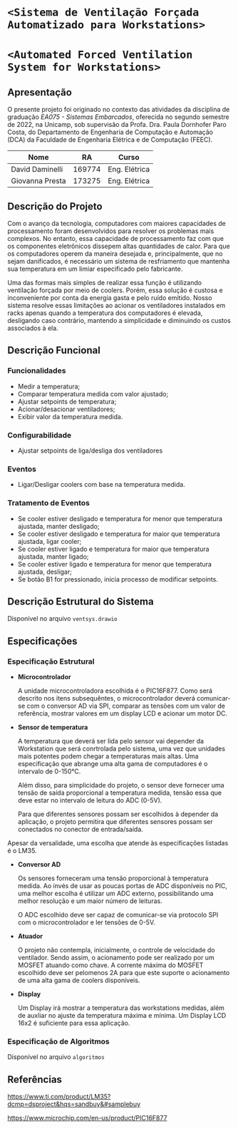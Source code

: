 # `<Sistema de Ventilação Forçada Automatizado para Workstations>`
# `<Automated Forced Ventilation System for Workstations>`

## Apresentação

O presente projeto foi originado no contexto das atividades da disciplina de graduação *EA075 - Sistemas Embarcados*, 
oferecida no segundo semestre de 2022, na Unicamp, sob supervisão da Profa. Dra. Paula Dornhofer Paro Costa, do Departamento de Engenharia de Computação e Automação (DCA) da Faculdade de Engenharia Elétrica e de Computação (FEEC).

|Nome  | RA | Curso|
|--|--|--|
| David Daminelli  | 169774  | Eng. Elétrica|
| Giovanna Presta  | 173275  | Eng. Elétrica|


## Descrição do Projeto 

Com o avanço da tecnologia, computadores com maiores capacidades de processamento foram desenvolvidos para resolver os problemas mais complexos. No entanto, essa capacidade de processamento faz com que os componentes eletrônicos dissepem altas quantidades de calor. Para que os computadores operem da maneira desejada e, principalmente, que no sejam danificados, é necessário um sistema de resfriamento que mantenha sua temperatura em um limiar especificado pelo fabricante. 

Uma das formas mais simples de realizar essa função é utilizando ventilação forçada por meio de coolers. Porém, essa solução é custosa e inconveniente por conta da energia gasta e pelo ruído emitido. Nosso sistema resolve essas limitações ao acionar os ventiladores instalados em racks apenas quando a temperatura dos computadores é elevada, desligando caso contrário, mantendo a simplicidade e diminuindo os custos associados à ela.    

## Descrição Funcional

### Funcionalidades

- Medir a temperatura;
- Comparar temperatura medida com valor ajustado;
- Ajustar setpoints de temperatura;
- Acionar/desacionar ventiladores;
- Exibir valor da temperatura medida.

### Configurabilidade

- Ajustar setpoints de liga/desliga dos ventiladores

### Eventos

- Ligar/Desligar coolers com base na temperatura medida.

### Tratamento de Eventos

- Se cooler estiver desligado e temperatura for menor que temperatura ajustada, manter desligado;
- Se cooler estiver desligado e temperatura for maior que temperatura ajustada, ligar cooler;
- Se cooler estiver ligado e temperatura for maior que temperatura ajustada, manter ligado;
- Se cooler estiver ligado e temperatura for menor que temperatura ajustada, desligar;
- Se botão B1 for pressionado, inicia processo de modificar setpoints.

## Descrição Estrutural do Sistema

Disponível no arquivo `ventsys.drawio` 

## Especificações


### Especificação Estrutural

* **Microcontrolador**

    A unidade microcontroladora escolhida é o PIC16F877. Como será descrito nos itens subsequêntes, o microcontrolador deverá comunicar-se com o conversor AD via SPI, comparar as tensões com um valor de referência, mostrar valores em um display LCD e acionar um motor DC. 

* **Sensor de temperatura**

    A temperatura que deverá ser lida pelo sensor vai depender da Workstation que será conrtrolada pelo sistema, uma vez que unidades mais potentes podem chegar a temperaturas mais altas. Uma especificação que abrange uma alta gama de computadores é o intervalo de 0-150°C. 

    Além disso, para simplicidade do projeto, o sensor deve fornecer uma tensão de saída proporcional a temperatura medida, tensão essa que deve estar no intervalo de leitura do ADC (0-5V).

    Para que diferentes sensores possam ser escolhidos à depender da aplicação, o projeto permitira que diferentes sensores possam ser conectados no conector de entrada/saída. 

Apesar da versalidade, uma escolha que atende às especificações listadas é o LM35.

* **Conversor AD**

    Os sensores forneceram uma tensão proporcional à temperatura medida. Ao invés de usar as poucas portas de ADC disponíveis no PIC, uma melhor escolha é utilizar um ADC externo, possibilitando uma melhor resolução e um maior número de leituras.

    O ADC escolhido deve ser capaz de comunicar-se via protocolo SPI com o microcontrolador e ler tensões de 0-5V.

* **Atuador**

    O projeto não contempla, inicialmente, o controle de velocidade do ventilador. Sendo assim, o acionamento pode ser realizado por um MOSFET atuando como chave. A corrente máxima do MOSFET escolhido deve ser pelomenos 2A para que este suporte o acionamento de uma alta gama de coolers disponíveis.

* **Display**

    Um Display irá mostrar a temperatura das workstations medidas, além de auxliar no ajuste da temperatura máxima e mínima. Um Display LCD 16x2 é suficiente para essa aplicação. 

### Especificação de Algoritmos 

Disponível no arquivo `algoritmos` 

## Referências

https://www.ti.com/product/LM35?dcmp=dsproject&hqs=sandbuy&#samplebuy

https://www.microchip.com/en-us/product/PIC16F877

